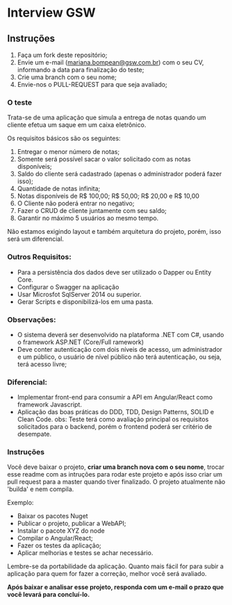 ﻿# Interview GSW

## Instruções

1. Faça um fork deste repositório;
2. Envie um e-mail (mariana.bompean@gsw.com.br) com o seu CV, informando a data para finalização do teste;
3. Crie uma branch com o seu nome;
4. Envie-nos o PULL-REQUEST para que seja avaliado;

### O teste

Trata-se de uma aplicação que simula a entrega de notas quando um cliente efetua um saque em um caixa eletrônico. 

Os requisitos básicos são os seguintes:

 1. Entregar o menor número de notas;
 2. Somente será possível sacar o valor solicitado com as notas disponíveis;
 3. Saldo do cliente será cadastrado (apenas o administrador poderá fazer isso); 
 4. Quantidade de notas infinita;
 5. Notas disponíveis de R$ 100,00; R$ 50,00; R$ 20,00 e R$ 10,00 
 6. O Cliente não poderá entrar no negativo;
 7. Fazer o CRUD de cliente juntamente com seu saldo;
 8. Garantir no máximo 5 usuários ao mesmo tempo.

Não estamos exigindo layout e também arquitetura do projeto, porém, isso será um diferencial.

### Outros Requisitos:
* Para a persistência dos dados deve ser utilizado o Dapper ou Entity Core.
* Configurar o Swagger na aplicação
* Usar Microsfot SqlServer 2014 ou superior.
* Gerar Scripts e disponibilizá-los em uma pasta.

### Observações:
* O sistema deverá ser desenvolvido na plataforma .NET com C#, usando o framework ASP.NET (Core/Full ramework)
* Deve conter autenticação com dois níveis de acesso, um administrador e um público, o usuário de nível 
público não terá autenticação, ou seja, terá acesso livre;


### Diferencial:
* Implementar front-end para consumir a API em  Angular/React como framework Javascript.
* Aplicação das boas práticas do DDD, TDD, Design Patterns, SOLID e Clean Code.
obs: Teste terá como avaliação principal os requisitos solicitados para o backend,  porém o frontend 
poderá ser critério de desempate.

### Instruções

Você deve baixar o projeto, **criar uma branch nova com o seu nome**, trocar esse readme com as intruções para rodar este projeto e após isso criar um pull request para a master quando tiver finalizado.
O projeto atualmente não 'builda' e nem compila.

Exemplo:
- Baixar os pacotes Nuget
- Publicar o projeto, publicar a WebAPI;
- Instalar o pacote XYZ do node
- Compilar o Angular/React;
- Fazer os testes da aplicação;
- Aplicar melhorias e testes se achar necessário.

Lembre-se da portabilidade da aplicação. Quanto mais fácil for para subir a aplicação para quem for fazer a correção, melhor você será avaliado.

**Após baixar e analisar esse projeto, responda com um e-mail o prazo que você levará para concluí-lo.**